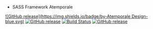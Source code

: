 * SASS Framework Atemporale

[![GitHub release](https://img.shields.io/badge/by-Atemporale Design-blue.svg)](http://atemporale.it/) [![GitHub release](https://img.shields.io/badge/release-0.9-blue.svg)](https://github.com/AtemporaleDesign/SASSframework) [![Build Status](https://travis-ci.org/AtemporaleDesign/SASSframework.svg?branch=master)](https://travis-ci.org/AtemporaleDesign/SASSframework)  [![GitHub release](https://img.shields.io/badge/license-MIT-lightgray.svg)](http://atemporale.it/) 
